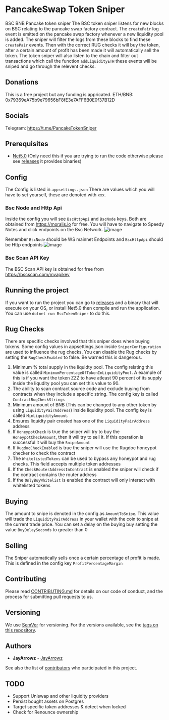 # PancakeSwap Token Sniper
BSC BNB Pancake token sniper
The BSC token sniper listens for new blocks on BSC relating to the pancake swap factory contract. The `createPair` log event is emitted on the pancake swap factory whenever a new liquidity pool is added. The sniper will filter the logs from these blocks to find these `createPair` events. Then with the correct RUG checks it will buy the token, after a certain amount of profit has been made it will automatically sell the token. The token sniper will also listen to the chain and filter out transactions which call the function `addLiquidityETH` these events will be sniped and go through the relevent checks.

## Donations
This is a free project but any funding is appricated.
ETH/BNB: 0x79369eA75b9e79656bF8fE3e7AFF6B0E0f37B12D

## Socials
Telegram: https://t.me/PancakeTokenSniper

## Prerequisites
* [Net5.0](https://dotnet.microsoft.com/download/dotnet/5.0) (Only need this if you are trying to run the code otherwise please see [releases](https://github.com/JayArrowz/PancakeTokenSniper/releases) it provides binaries)

## Config
The Config is listed in `appsettings.json` There are values which you will have to set yourself, these are denoted with `xxx`.

### Bsc Node and Http Api
Inside the config you will see `BscHttpApi` and `BscNode` keys. 
Both are obtained from https://moralis.io for free. You will have to navigate to Speedy Notes and click endpoints on the Bsc Network.
![image](https://user-images.githubusercontent.com/49910176/131349328-cabed516-2718-4afd-97d3-e16961c7c83f.png)

Remember `BscNode` should be WS mainnet Endpoints and `BscHttpApi` should be Http endpoints
![image](https://user-images.githubusercontent.com/49910176/131349432-a4768c58-526c-407e-8cf6-547e1aacebf5.png)

### Bsc Scan API Key
The BSC Scan API key is obtained for free from https://bscscan.com/myapikey

## Running the project
If you want to run the project you can go to [releases](https://github.com/JayArrowz/PancakeTokenSniper/releases) and a binary that will execute on your OS, or install Net5.0 then compile and run the application. You can use `dotnet run BscTokenSniper` to do this.

## Rug Checks
There are specific checks involved that this sniper does when buying tokens. Some config values in appsettings.json inside `SniperConfiguration` are used to influence the rug checks. You can disable the Rug checks by setting the `RugCheckEnabled` to false. Be warned this is dangerous.

1. Minimum % total supply in the liquidty pool. The config relating this value is called `MinimumPercentageOfTokenInLiquidityPool`. A example of this is if you want the token ZZZ to have atleast 90 percent of its supply inside the liqudity pool you can set this value to 90.
2. The ability to scan contract source code and exclude buying from contracts when they include a specific string. The config key is called `ContractRugCheckStrings`
3. Minimum amount of BNB (This can be changed to any other token by using `LiquidityPairAddress`) inside liquidity pool. The config key is called `MinLiquidityAmount`. 
4. Ensures liquidty pair created has one of the `LiquidityPairAddress` address
5. If `HoneypotCheck` is true the sniper will try to buy the `HoneypotCheckAmount`, then it will try to sell it. If this operation is successful it will buy the `SnipeAmount`
6. If `RugdocCheckEnabled` is true the sniper will use the Rugdoc honeypot checker to check the contract
7. The `WhitelistedTokens` can be used to bypass any honeypot and rug checks. This field accepts multiple token addresses
8. If the `CheckRouterAddressInContract` is enabled the sniper will check if the contract contains the router address 
9. If the `OnlyBuyWhitelist` is enabled the contract will only interact with whitelisted tokens

## Buying
The amount to snipe is denoted in the config as `AmountToSnipe`. This value will trade the `LiquidityPairAddress` in your wallet with the coin to snipe at the current trade price.
You can set a delay on the buying buy setting the value `BuyDelaySeconds` to greater than 0

## Selling
The Sniper automatically sells once a certain percentage of profit is made. This is defined in the config key `ProfitPercentageMargin`

## Contributing

Please read [CONTRIBUTING.md](https://gist.github.com/PurpleBooth/b24679402957c63ec426) for details on our code of conduct, and the process for submitting pull requests to us.

## Versioning

We use [SemVer](http://semver.org/) for versioning. For the versions available, see the [tags on this repository](https://github.com/JayArrowz/PancakeTokenSniper/tags). 

## Authors

* **JayArrowz** - [JayArrowz](https://github.com/JayArrowz)

See also the list of [contributors](https://github.com/JayArrowz/PancakeTokenSniper/contributors) who participated in this project.

## TODO
- Support Uniswap and other liquidity providers
- Persist bought assets on Postgres
- Target specific token addresses & detect when locked
- Check for Renounce ownership
